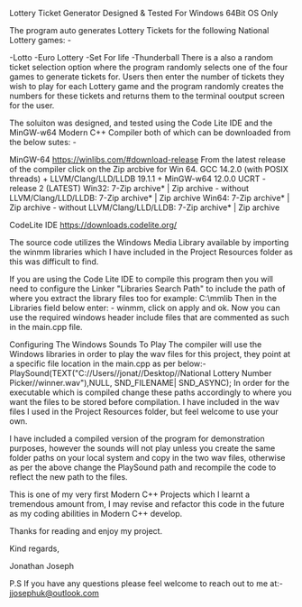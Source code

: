 Lottery Ticket Generator Designed & Tested For Windows 64Bit OS Only

The program auto generates Lottery Tickets for the following National Lottery games: -

-Lotto
-Euro Lottery
-Set For life
-Thunderball
There is a also a random ticket selection option where the program randomly selects one of the four games to generate tickets for. Users then enter the number of tickets they wish to play for each Lottery game and the program randomly creates the numbers for these tickets and returns them to the terminal ooutput screen for the user.

The soluiton was designed, and tested using the Code Lite IDE and the MinGW-w64 Modern C++ Compiler both of which can be downloaded from the below sutes: -

MinGW-64 https://winlibs.com/#download-release From the latest release of the compiler click on the Zip arcbive for Win 64. GCC 14.2.0 (with POSIX threads) + LLVM/Clang/LLD/LLDB 19.1.1 + MinGW-w64 12.0.0 UCRT - release 2 (LATEST) Win32: 7-Zip archive* | Zip archive - without LLVM/Clang/LLD/LLDB: 7-Zip archive* | Zip archive Win64: 7-Zip archive* | Zip archive - without LLVM/Clang/LLD/LLDB: 7-Zip archive* | Zip archive

CodeLite IDE https://downloads.codelite.org/

The source code utilizes the Windows Media Library available by importing the winmm libraries which I have included in the Project Resources folder as this was difficult to find.

If you are using the Code Lite IDE to compile this program then you will need to configure the Linker "Libraries Search Path" to include the path of where you extract the library files too for example: C:\mmlib Then in the Libraries field below enter: - winmm, click on apply and ok. Now you can use the required windows header include files that are commented as such in the main.cpp file.

Configuring The Windows Sounds To Play The compiler will use the Windows libraries in order to play the wav files for this project, they point at a specific file location in the main.cpp as per below:- PlaySound(TEXT("C://Users//jonat//Desktop//National Lottery Number Picker//winner.wav"),NULL, SND_FILENAME| SND_ASYNC); In order for the executable which is compiled change these paths accordingly to where you want the files to be stored before compilation. I have included in the wav files I used in the Project Resources folder, but feel welcome to use your own.

I have included a compiled version of the program for demonstration purposes, however the sounds will not play unless you create the same folder paths on your local system and copy in the two wav files, otherwise as per the above change the PlaySound path and recompile the code to reflect the new path to the files.

This is one of my very first Modern C++ Projects which I learnt a tremendous amount from, I may revise and refactor this code in the future as my coding abilities in Modern C++ develop.

Thanks for reading and enjoy my project.

Kind regards,

Jonathan Joseph

P.S If you have any questions please feel welcome to reach out to me at:- jjosephuk@outlook.com
